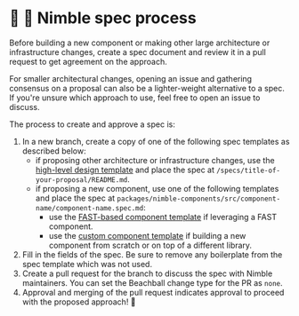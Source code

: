 # 🧐 📄 Nimble spec process

Before building a new component or making other large architecture or infrastructure changes, create a spec document and review it in a pull request to get agreement on the approach.

For smaller architectural changes, opening an issue and gathering consensus on a proposal can also be a lighter-weight alternative to a spec. If you're unsure which approach to use, feel free to open an issue to discuss.

The process to create and approve a spec is:

1. In a new branch, create a copy of one of the following spec templates as described below:
   - if proposing other architecture or infrastructure changes, use the [high-level design template](specs/high-level-design.md) and place the spec at `/specs/title-of-your-proposal/README.md`.
   - if proposing a new component, use one of the following templates and place the spec at `packages/nimble-components/src/component-name/component-name.spec.md`:
      - use the [FAST-based component template](/specs/templates/fast-based-component.md) if leveraging a FAST component.
      - use the [custom component template](/specs/templates/custom-component.md) if building a new component from scratch or on top of a different library.
2. Fill in the fields of the spec. Be sure to remove any boilerplate from the spec template which was not used. 
3. Create a pull request for the branch to discuss the spec with Nimble maintainers. You can set the Beachball change type for the PR as `none`.
4. Approval and merging of the pull request indicates approval to proceed with the proposed approach! 🥳